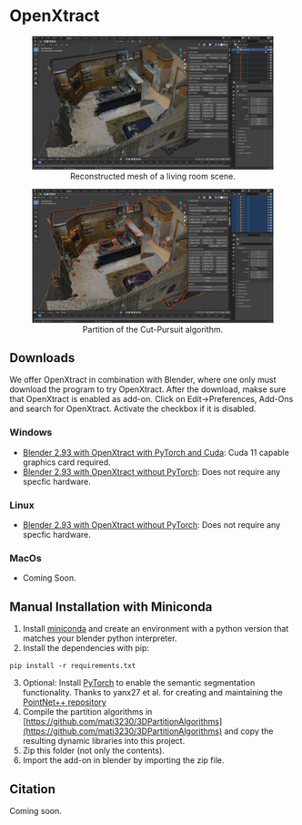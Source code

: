 # OpenXtract

<figure>
  <img src="./figures/input.png" alt="Reconstructed mesh of a living room scene." title="image Title" width="800"/>
  <figcaption align="center">
    Reconstructed mesh of a living room scene.
  </figcaption>
  </figure> 
<figure>
  <img src="./figures/output_cp.png" alt="Partition of the Cut-Pursuit algorithm." title="image Title" width="800"/>
  <figcaption align="center">
    Partition of the Cut-Pursuit algorithm.
  </figcaption>
</figure>

## Downloads

We offer OpenXtract in combination with Blender, where one only must download the program to try OpenXtract. After the download, makse sure that OpenXtract is enabled as add-on. Click on Edit->Preferences, Add-Ons and search for OpenXtract. Activate the checkbox if it is disabled.  

### Windows

* [Blender 2.93 with OpenXtract with PyTorch and Cuda](https://nextcloud.mirevi.medien.hs-duesseldorf.de/s/HcNYY4P7Ybyp6Rw): Cuda 11 capable graphics card required. 
* [Blender 2.93 with OpenXtract without PyTorch](https://nextcloud.mirevi.medien.hs-duesseldorf.de/s/TtQ2ky6MWPPgE3m): Does not require any specfic hardware. 

### Linux

* [Blender 2.93 with OpenXtract without PyTorch](https://nextcloud.mirevi.medien.hs-duesseldorf.de/s/zkBKppRZjAM8GiC): Does not require any specfic hardware. 

### MacOs

* Coming Soon.

## Manual Installation with Miniconda

1. Install [miniconda](https://docs.conda.io/en/latest/miniconda.html) and create an environment with a python version that matches your blender python interpreter.
2. Install the dependencies with pip:
```
pip install -r requirements.txt
```
3. Optional: Install [PyTorch](https://pytorch.org) to enable the semantic segmentation functionality. Thanks to yanx27 et al. for creating and maintaining the [PointNet++ repository](https://github.com/yanx27/Pointnet_Pointnet2_pytorch)
4. Compile the partition algorithms in [https://github.com/mati3230/3DPartitionAlgorithms](https://github.com/mati3230/3DPartitionAlgorithms) and copy the resulting dynamic libraries into this project.
4. Zip this folder (not only the contents).
5. Import the add-on in blender by importing the zip file. 

## Citation

Coming soon.
